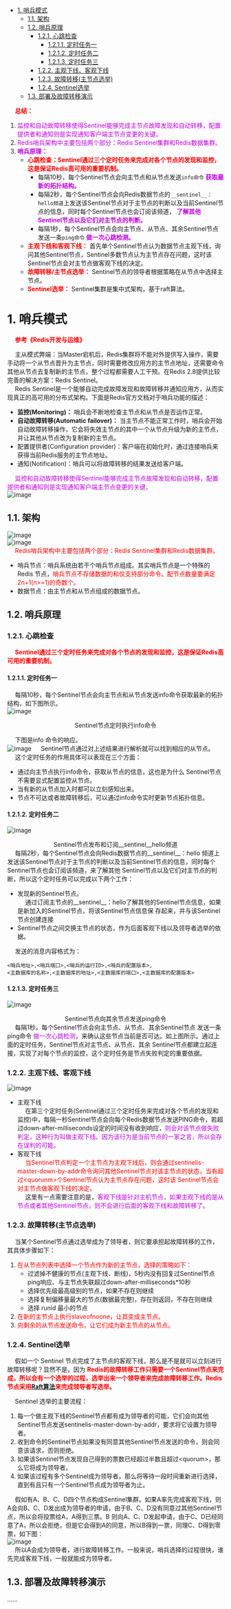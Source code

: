 
<!-- TOC -->

- [1. 哨兵模式](#1-哨兵模式)
    - [1.1. 架构](#11-架构)
    - [1.2. 哨兵原理](#12-哨兵原理)
        - [1.2.1. 心跳检查](#121-心跳检查)
            - [1.2.1.1. 定时任务一](#1211-定时任务一)
            - [1.2.1.2. 定时任务二](#1212-定时任务二)
            - [1.2.1.3. 定时任务三](#1213-定时任务三)
        - [1.2.2. 主观下线、客观下线](#122-主观下线客观下线)
        - [1.2.3. 故障转移(主节点选举)](#123-故障转移主节点选举)
        - [1.2.4. Sentinel选举](#124-sentinel选举)
    - [1.3. 部署及故障转移演示](#13-部署及故障转移演示)

<!-- /TOC -->

<!-- 
***Redis中主、从库宕机如何恢复？
 https://mp.weixin.qq.com/s/pO23ASPrc46BoPkRnQsPXQ

~~
Redis如何实现故障自动恢复？ 
https://mp.weixin.qq.com/s/uUNIdeRLDZb-Unx_HmxL9g
-->


&emsp; **<font color = "red">总结：</font>**  
1. <font color="clime">监控和自动故障转移使得Sentinel能够完成主节点故障发现和自动转移，配置提供者和通知则是实现通知客户端主节点变更的关键。</font>  
2. <font color = "clime">Redis哨兵架构中主要包括两个部分：Redis Sentinel集群和Redis数据集群。</font>  
3. **<font color = "clime">哨兵原理：</font>**  
    * **<font color = "red">心跳检查：Sentinel通过三个定时任务来完成对各个节点的发现和监控，这是保证Redis高可用的重要机制。</font>**  
        * 每隔10秒，每个Sentinel节点会向主节点和从节点发送`info命令` **<font color = "clime">获取最新的拓扑结构。</font>**   
        * 每隔2秒，每个Sentinel节点会向Redis数据节点的`__sentinel__：hello频道`上发送该Sentinel节点对于主节点的判断以及当前Sentinel节点的信息，同时每个Sentinel节点也会订阅该频道， **<font color = "clime">了解其他Sentinel节点以及它们对主节点的判断。</font>**  
        * 每隔1秒，每个Sentinel节点会向主节点、从节点、其余Sentinel节点发送一条`ping命令` **<font color = "clime">做一次心跳检测。</font>**  
    * **<font color = "red">主观下线和客观下线：</font>** 首先单个Sentinel节点认为数据节点主观下线，询问其他Sentinel节点，Sentinel多数节点认为主节点存在问题，这时该 Sentinel节点会对主节点做客观下线的决定。
    * **<font color = "red">故障转移/主节点选举：</font>** Sentinel节点的领导者根据策略在从节点中选择主节点。    
    * **<font color = "red">Sentinel选举：</font>** Sentinel集群是集中式架构，基于raft算法。  

# 1. 哨兵模式  
&emsp; **<font color = "red">参考《Redis开发与运维》</font>**

&emsp; 主从模式弊端：当Master宕机后，Redis集群将不能对外提供写入操作，需要手动将一个从节点晋升为主节点，同时需要修改应用方的主节点地址，还需要命令其他从节点去复制新的主节点，整个过程都需要人工干预。在Redis 2.8提供比较完善的解决方案：Redis Sentinel。  
&emsp; Redis Sentinel是一个能够自动完成故障发现和故障转移并通知应用方，从而实现真正的高可用的分布式架构。下面是Redis官方文档对于哨兵功能的描述：  
<!-- 哨兵，英文名 Sentinel，是一个分布式系统，用于对主从结构中的每一台服务器进行监控，当主节点出现故障后通过投票机制来挑选新的主节点，并且将所有的从节点连接到新的主节点上。
哨兵是Redis高可用的解决方案，它是一个管理多个Redis实例的服务工具，可以实现对Redis实例的监控、通知、自动故障转移。
-->

* **监控(Monitoring)：** 哨兵会不断地检查主节点和从节点是否运作正常。  
* **自动故障转移(Automatic failover)：** 当主节点不能正常工作时，哨兵会开始自动故障转移操作，它会将失效主节点的其中一个从节点升级为新的主节点，并让其他从节点改为复制新的主节点。  
* 配置提供者(Configuration provider)：客户端在初始化时，通过连接哨兵来获得当前Redis服务的主节点地址。  
* 通知(Notification)：哨兵可以将故障转移的结果发送给客户端。  

&emsp; <font color="clime">监控和自动故障转移使得Sentinel能够完成主节点故障发现和自动转移，配置提供者和通知则是实现通知客户端主节点变更的关键。</font>  
![image](http://182.92.69.8:8081/img/microService/Redis/redis-89.png)  

## 1.1. 架构  
![image](http://182.92.69.8:8081/img/microService/Redis/redis-28.png)  
![image](http://182.92.69.8:8081/img/microService/Redis/redis-29.png)  
&emsp; <font color = "red">Redis哨兵架构中主要包括两个部分：Redis Sentinel集群和Redis数据集群。</font>  

* 哨兵节点：哨兵系统由若干个哨兵节点组成。其实哨兵节点是一个特殊的 Redis 节点，<font color="red">哨兵节点不存储数据的和仅支持部分命令。配节点数量要满足2n+1(n>=1)的奇数个。</font>  
* 数据节点：由主节点和从节点组成的数据节点。  

## 1.2. 哨兵原理  
### 1.2.1. 心跳检查  
&emsp; **<font color = "red">Sentinel通过三个定时任务来完成对各个节点的发现和监控，这是保证Redis高可用的重要机制。</font>**  

#### 1.2.1.1. 定时任务一
&emsp; 每隔10秒，每个Sentinel节点会向主节点和从节点发送info命令获取最新的拓扑结构，如下图所示。  
![image](http://182.92.69.8:8081/img/microService/Redis/redis-107.png)  
<center>Sentinel节点定时执行info命令</center>  

&emsp; 下图是info 命令的响应。  
![image](http://182.92.69.8:8081/img/microService/Redis/redis-46.png)
&emsp; Sentinel节点通过对上述结果进行解析就可以找到相应的从节点。  
&emsp; 这个定时任务的作用具体可以表现在三个方面：  

* 通过向主节点执行info命令，获取从节点的信息，这也是为什么 Sentinel节点不需要显式配置监控从节点。  
* 当有新的从节点加入时都可以立刻感知出来。   
* 节点不可达或者故障转移后，可以通过info命令实时更新节点拓扑信息。

#### 1.2.1.2. 定时任务二  
![image](http://182.92.69.8:8081/img/microService/Redis/redis-108.png)  
<center>Sentinel节点发布和订阅__sentinel__hello频道</center>  
&emsp; 每隔2秒，每个Sentinel节点会向Redis数据节点的__sentinel__：hello 频道上发送该Sentinel节点对于主节点的判断以及当前Sentinel节点的信息，同时每个Sentinel节点也会订阅该频道，来了解其他 Sentinel节点以及它们对主节点的判断，所以这个定时任务可以完成以下两个工作：  

* 发现新的Sentinel节点。  
&emsp; 通过订阅主节点的__sentinel__：hello了解其他的Sentinel节点信息，如果是新加入的Sentinel节点，将该Sentinel节点信息保 存起来，并与该Sentinel节点创建连接
* Sentinel节点之间交换主节点的状态，作为后面客观下线以及领导者选举的依据。  


&emsp; 发送的消息内容格式为：  

    <哨兵地址>,<哨兵端口>,<哨兵的运行ID>,<哨兵的配置版本>,
    <主数据库的名称>,<主数据库的地址>,<主数据库的端口>,<主数据库的配置版本>

#### 1.2.1.3. 定时任务三  
![image](http://182.92.69.8:8081/img/microService/Redis/redis-109.png)  
<center>Sentinel节点向其余节点发送ping命令</center>  
&emsp; 每隔1秒，每个Sentinel节点会向主节点、从节点、其余Sentinel节点 发送一条ping命令 <font color = "clime">做一次心跳检测</font>，来确认这些节点当前是否可达。如上图所示。通过上面的定时任务，Sentinel节点对主节点、从节点、其余 Sentinel节点都建立起连接，实现了对每个节点的监控，这个定时任务是节点失败判定的重要依据。  

### 1.2.2. 主观下线、客观下线  
![image](http://182.92.69.8:8081/img/microService/Redis/redis-88.png)  

* 主观下线  
&emsp; 在第三个定时任务(Sentinel通过三个定时任务来完成对各个节点的发现和监控)中，每隔一秒Sentinel节点会向每个Redis数据节点发送PING命令，若超过down-after-milliseconds设定的时间没有收到响应，<font color = "clime">则会对该节点做失败判定，这种行为叫做主观下线。因为该行为是当前节点的一家之言，所以会存在误判的可能。</font>  
* 客观下线  
&emsp; <font color = "red">当Sentinel节点判定一个主节点为主观下线后，则会通过sentinelis-master-down-by-addr命令询问其他Sentinel节点对该主节点的状态，当有超过<quorunm\>个Sentinel节点认为主节点存在问题，这时该 Sentinel节点会对主节点做客观下线的决定。</font>  
&emsp; 这里有一点需要注意的是，<font color = "clime">客观下线是针对主机节点，如果主观下线的是从节点或者其他Sentinel节点，则不会进行后面的客观下线和故障转移了。</font>  

### 1.2.3. 故障转移(主节点选举)  
&emsp; 当某个Sentinel节点通过选举成为了领导者，则它要承担起故障转移的工作，其具体步骤如下：  
1. <font color = "red">在从节点列表中选择一个节点作为新的主节点，选择的策略如下：</font> 
    * 过滤掉不健康的节点(主观下线、断线)，5秒内没有回复过Sentinel节点ping响应、与主节点失联超过down-after-milliseconds*10秒  
    * 选择优先级最高级别的节点，如果不存在则继续  
    * 选择复制偏移量最大的节点(数据最完整)，存在则返回，不存在则继续  
    * 选择 runid 最小的节点  
2. <font color = "red">在新的主节点上执行slaveofnoone，让其变成主节点。</font>  
3. <font color = "red">向剩余的从节点发送命令，让它们成为新主节点的从节点。</font>  

<!-- 
 3.4. Sentinel(哨兵)进程的工作方式：  
1. 每个Sentinel(哨兵)进程以每秒钟一次的频率向整个集群中的Master主服务器，Slave从服务器以及其他Sentinel(哨兵)进程发送一个 PING 命令。  
2. 如果一个实例(instance)距离最后一次有效回复 PING 命令的时间超过 down-after-milliseconds 选项所指定的值， 则这个实例会被 Sentinel(哨兵)进程标记为主观下线(SDOWN)。  
3. 如果一个Master主服务器被标记为主观下线(SDOWN)，则正在监视这个Master主服务器的所有 Sentinel(哨兵)进程要以每秒一次的频率确认Master主服务器的确进入了主观下线状态。  
4. 当有足够数量的 Sentinel(哨兵)进程(大于等于配置文件指定的值)在指定的时间范围内确认Master主服务器进入了主观下线状态(SDOWN)， 则Master主服务器会被标记为客观下线(ODOWN)。  
5. 在一般情况下， 每个 Sentinel(哨兵)进程会以每 10 秒一次的频率向集群中的所有Master主服务器、Slave从服务器发送 INFO 命令。
6. 当Master主服务器被 Sentinel(哨兵)进程标记为客观下线(ODOWN)时，Sentinel(哨兵)进程向下线的 Master主服务器的所有 Slave从服务器发送 INFO 命令的频率会从 10 秒一次改为每秒一次。  
7. 若没有足够数量的 Sentinel(哨兵)进程同意 Master主服务器下线， Master主服务器的客观下线状态就会被移除。若 Master主服务器重新向 Sentinel(哨兵)进程发送 PING 命令返回有效回复，Master主服务器的主观下线状态就会被移除。  
-->

### 1.2.4. Sentinel选举  
&emsp; 假如一个 Sentinel 节点完成了主节点的客观下线，那么是不是就可以立刻进行故障转移呢？显然不是，因为 **<font color = "red">Redis的故障转移工作只需要一个Sentinel节点来完成，所以会有一个选举的过程，选举出来一个领导者来完成故障转移工作。Redis节点采用[Raft算法]()来完成领导者写选举。</font>**    

&emsp; Sentinel 选举的主要流程：
1. 每一个做主观下线的Sentinel节点都有成为领导者的可能，它们会向其他Sentinel节点发送sentinelis-master-down-by-addr，要求将它设置为领导者。    
2. 收到命令的Sentinel节点如果没有同意其他Sentinel节点发送的命令，则会同意该请求，否则拒绝。     
3. 如果该Sentinel节点发现自己得到的票数已经超过半数且超过<quorum\>，那么它将成为领导者。     
4. 如果该过程有多个Sentinel成为领导者，那么将等待一段时间重新进行选择，直到有且只有一个Sentinel节点成为领导者为止。    

&emsp; 假如有A、B、C、D四个节点构成Sentinel集群。如果A率先完成客观下线，则A会向B、C、D发出成为领导者的申请，由于B、C、D没有同意过其他Sentinel节点，所以会将投票给A，A得到三票。B 则向A、C、D发起申请，由于C、D已经同意了A，所以会拒绝，但是它会得到A的同意，所以B得到一票，同理C、D得到零票，如下图：  
![image](http://182.92.69.8:8081/img/microService/Redis/redis-47.png)  
&emsp; 所以A会成为领导者，进行故障转移工作。一般来说，哨兵选择的过程很快，谁先完成客观下线，一般就能成为领导者。  

## 1.3. 部署及故障转移演示    
......
